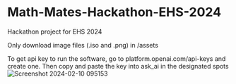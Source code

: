 # Math-Mates-Hackathon-EHS-2024
Hackathon project for EHS 2024

Only download image files (.iso and .png) in /assets

To get api key to run the software, go to platform.openai.com/api-keys and create one. Then copy and paste the key into ask_ai in the designated spots
![Screenshot 2024-02-10 095153](https://github.com/ved-patel226/Math-Mates-Hackathon-EHS-2024/assets/158240030/21abe754-231f-4589-81de-700590620c69)


